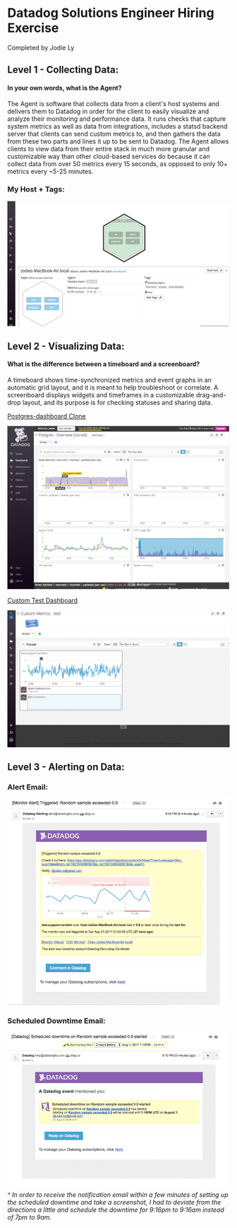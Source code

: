 # Datadog Solutions Engineer Hiring Exercise
Completed by Jodie Ly

## Level 1 - Collecting Data:

#### In your own words, what is the Agent?
The Agent is software that collects data from a client's host systems and delivers them to Datadog in order for the client to easily visualize and analyze their monitoring and performance data. It runs checks that capture system metrics as well as data from integrations, includes a statsd backend server that clients can send custom metrics to, and then gathers the data from these two parts and lines it up to be sent to Datadog. The Agent allows clients to view data from their entire stack in much more granular and customizable way than other cloud-based services do because it can collect data from over 50 metrics every 15 seconds, as opposed to only 10+ metrics every ~5-25 minutes.

### My Host + Tags:
!['Screenshot of Host Map Page:'](/Screenshots/Host_Map.png)

## Level 2 - Visualizing Data:

#### What is the difference between a timeboard and a screenboard?
A timeboard shows time-synchronized metrics and event graphs in an automatic grid layout, and it is meant to help troubleshoot or correlate. A screenboard displays widgets and timeframes in a customizable drag-and-drop layout, and its purpose is for checking statuses and sharing data. 

[Postgres-dashboard Clone](https://app.datadoghq.com/dash/331943/postgres---overview-cloned?live=true&page=0&is_auto=false&from_ts=1501546923391&to_ts=1501550523391&tile_size=m)

![](/Screenshots/Postgres_Dashboard_Clone.png)

[Custom Test Dashboard](https://app.datadoghq.com/dash/integration/custom%3Atest?live=true&page=0&is_auto=false&from_ts=1501547162584&to_ts=1501550762584&tile_size=m)

![](/Screenshots/Test.support.random_Graph.png)

## Level 3 - Alerting on Data:

### Alert Email:
!['Screenshot of Alert Email:'](/Screenshots/Alert_Email.png)

### Scheduled Downtime Email:
!['Screenshot of Scheduled Downtime:'](/Screenshots/Scheduled_Downtime.png)
*^ In order to receive the notification email within a few minutes of setting up the scheduled downtime and take a screenshot, I had to deviate from the directions a little and schedule the downtime for 9:16pm to 9:16am instead of 7pm to 9am.*
